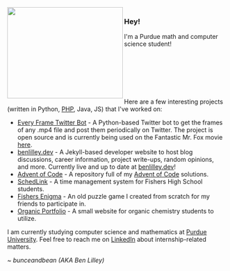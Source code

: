 <img align="left" src="https://benlilley.neocities.org/fmf.gif" width = "266" height = "210">

### Hey!

I'm a Purdue math and computer science student!
<br>
<br>
<br>
<br>
<br>
<br>
<br>

Here are a few interesting projects (written in Python, [PHP](https://www.youtube.com/watch?v=qvXKmffeMkU), Java, JS) that I've worked on:

- [Every Frame Twitter Bot](https://github.com/bunceandbean/every-frame-twitter-bot) - A Python-based Twitter bot to get the frames of any .mp4 file and post them periodically on Twitter. The project is open source and is currently being used on the Fantastic Mr. Fox movie [here](https://twitter.com/MrFoxFrames).
- [benlilley.dev](https://github.com/bunceandbean/bunceandbean.github.io) - A Jekyll-based developer website to host blog discussions, career information, project write-ups, random opinions, and more. Currently live and up to date at [benlilley.dev](https://benlilley.dev)!
- [Advent of Code](https://github.com/bunceandbean/advent-of-code) - A repository full of my [Advent of Code](https://adventofcode.com) solutions.
- [SchedLink](https://schedlink.com/) - A time management system for Fishers High School students.
- [Fishers Enigma](https://github.com/bunceandbean/FishersEnigma) - An old puzzle game I created from scratch for my friends to participate in.
- [Organic Portfolio](https://github.com/bunceandbean/organic-portfolio) - A small website for organic chemistry students to utilize.

I am currently studying computer science and mathematics at [Purdue University](https://purdue.edu/).
 Feel free to reach me on [LinkedIn](https://www.linkedin.com/in/ben-lilley-) about internship-related matters.

~ _bunceandbean (AKA Ben Lilley)_
